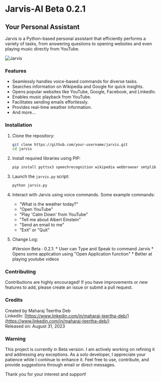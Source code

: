 # Jarvis-AI Beta 0.2.1

## Your Personal Assistant

Jarvis is a Python-based personal assistant that efficiently performs a variety of tasks, from answering questions to opening websites and even playing music directly from YouTube.

![Jarvis](https://static.wikia.nocookie.net/robotsupremacy/images/b/b0/JuARaVeInSy.png/revision/latest?cb=20150505043606)

### Features

- Seamlessly handles voice-based commands for diverse tasks.
- Searches information on Wikipedia and Google for quick insights.
- Opens popular websites like YouTube, Google, Facebook, and LinkedIn.
- Enables music playback from YouTube.
- Facilitates sending emails effortlessly.
- Provides real-time weather information.
- And more...

### Installation

1. Clone the repository:

   ```bash
   git clone https://github.com/your-username/jarvis.git
   cd jarvis
   ```

2. Install required libraries using PIP:

   ```bash
   pip install pyttsx3 speechrecognition wikipedia webbrowser smtplib bs4 requests urllib googlesearch-python pytube pywhatkit
   ```

3. Launch the `jarvis.py` script:

   ```bash
   python jarvis.py
   ```

4. Interact with Jarvis using voice commands. Some example commands:

   - "What is the weather today?"
   - "Open YouTube"
   - "Play 'Calm Down' from YouTube"
   - "Tell me about Albert Einstein"
   - "Send an email to me"
   - "Exit" or "Quit"

5. Change Log:

	#Version Beta : 0.2.1:
		* User can Type and Speak to command Jarvis
		* Opens some application using "Open Application function"
		* Better at playing youtube videos

### Contributing

Contributions are highly encouraged! If you have improvements or new features to add, please create an issue or submit a pull request.

### Credits

Created by Maharaj Teertha Deb  
LinkedIn: [https://www.linkedin.com/in/maharaj-teertha-deb/](https://www.linkedin.com/in/maharaj-teertha-deb/)  
Released on: August 31, 2023

### Warning

This project is currently in Beta version. I am actively working on refining it and addressing any exceptions. As a solo developer, I appreciate your patience while I continue to enhance it. Feel free to use, contribute, and provide suggestions through email or direct messages.

Thank you for your interest and support!
